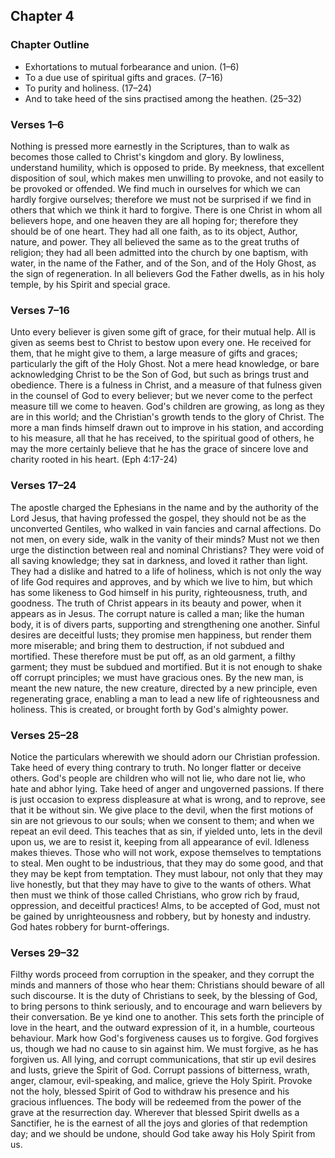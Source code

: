 ## Chapter 4

### Chapter Outline

- Exhortations to mutual forbearance and union. (1–6)
- To a due use of spiritual gifts and graces. (7–16)
- To purity and holiness. (17–24)
- And to take heed of the sins practised among the heathen. (25–32)

### Verses 1–6

Nothing is pressed more earnestly in the Scriptures, than to walk as becomes those called to Christ's kingdom and glory. By lowliness, understand humility, which is opposed to pride. By meekness, that excellent disposition of soul, which makes men unwilling to provoke, and not easily to be provoked or offended. We find much in ourselves for which we can hardly forgive ourselves; therefore we must not be surprised if we find in others that which we think it hard to forgive. There is one Christ in whom all believers hope, and one heaven they are all hoping for; therefore they should be of one heart. They had all one faith, as to its object, Author, nature, and power. They all believed the same as to the great truths of religion; they had all been admitted into the church by one baptism, with water, in the name of the Father, and of the Son, and of the Holy Ghost, as the sign of regeneration. In all believers God the Father dwells, as in his holy temple, by his Spirit and special grace.

### Verses 7–16

Unto every believer is given some gift of grace, for their mutual help. All is given as seems best to Christ to bestow upon every one. He received for them, that he might give to them, a large measure of gifts and graces; particularly the gift of the Holy Ghost. Not a mere head knowledge, or bare acknowledging Christ to be the Son of God, but such as brings trust and obedience. There is a fulness in Christ, and a measure of that fulness given in the counsel of God to every believer; but we never come to the perfect measure till we come to heaven. God's children are growing, as long as they are in this world; and the Christian's growth tends to the glory of Christ. The more a man finds himself drawn out to improve in his station, and according to his measure, all that he has received, to the spiritual good of others, he may the more certainly believe that he has the grace of sincere love and charity rooted in his heart. (Eph 4:17-24)

### Verses 17–24

The apostle charged the Ephesians in the name and by the authority of the Lord Jesus, that having professed the gospel, they should not be as the unconverted Gentiles, who walked in vain fancies and carnal affections. Do not men, on every side, walk in the vanity of their minds? Must not we then urge the distinction between real and nominal Christians? They were void of all saving knowledge; they sat in darkness, and loved it rather than light. They had a dislike and hatred to a life of holiness, which is not only the way of life God requires and approves, and by which we live to him, but which has some likeness to God himself in his purity, righteousness, truth, and goodness. The truth of Christ appears in its beauty and power, when it appears as in Jesus. The corrupt nature is called a man; like the human body, it is of divers parts, supporting and strengthening one another. Sinful desires are deceitful lusts; they promise men happiness, but render them more miserable; and bring them to destruction, if not subdued and mortified. These therefore must be put off, as an old garment, a filthy garment; they must be subdued and mortified. But it is not enough to shake off corrupt principles; we must have gracious ones. By the new man, is meant the new nature, the new creature, directed by a new principle, even regenerating grace, enabling a man to lead a new life of righteousness and holiness. This is created, or brought forth by God's almighty power.

### Verses 25–28

Notice the particulars wherewith we should adorn our Christian profession. Take heed of every thing contrary to truth. No longer flatter or deceive others. God's people are children who will not lie, who dare not lie, who hate and abhor lying. Take heed of anger and ungoverned passions. If there is just occasion to express displeasure at what is wrong, and to reprove, see that it be without sin. We give place to the devil, when the first motions of sin are not grievous to our souls; when we consent to them; and when we repeat an evil deed. This teaches that as sin, if yielded unto, lets in the devil upon us, we are to resist it, keeping from all appearance of evil. Idleness makes thieves. Those who will not work, expose themselves to temptations to steal. Men ought to be industrious, that they may do some good, and that they may be kept from temptation. They must labour, not only that they may live honestly, but that they may have to give to the wants of others. What then must we think of those called Christians, who grow rich by fraud, oppression, and deceitful practices! Alms, to be accepted of God, must not be gained by unrighteousness and robbery, but by honesty and industry. God hates robbery for burnt-offerings.

### Verses 29–32

Filthy words proceed from corruption in the speaker, and they corrupt the minds and manners of those who hear them: Christians should beware of all such discourse. It is the duty of Christians to seek, by the blessing of God, to bring persons to think seriously, and to encourage and warn believers by their conversation. Be ye kind one to another. This sets forth the principle of love in the heart, and the outward expression of it, in a humble, courteous behaviour. Mark how God's forgiveness causes us to forgive. God forgives us, though we had no cause to sin against him. We must forgive, as he has forgiven us. All lying, and corrupt communications, that stir up evil desires and lusts, grieve the Spirit of God. Corrupt passions of bitterness, wrath, anger, clamour, evil-speaking, and malice, grieve the Holy Spirit. Provoke not the holy, blessed Spirit of God to withdraw his presence and his gracious influences. The body will be redeemed from the power of the grave at the resurrection day. Wherever that blessed Spirit dwells as a Sanctifier, he is the earnest of all the joys and glories of that redemption day; and we should be undone, should God take away his Holy Spirit from us.

